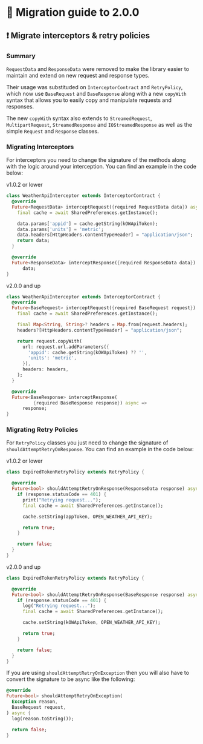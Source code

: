 # 🚀 Migration guide to 2.0.0

## ❗️ Migrate interceptors & retry policies

### Summary

`RequestData` and `ResponseData` were removed to make the library easier to maintain and extend on new request and response types.

Their usage was substituded on `InterceptorContract` and `RetryPolicy`, which now use `BaseRequest` and `BaseResponse` along with a new `copyWith` syntax that allows you to easily copy and manipulate requests and responses.

The new `copyWith` syntax also extends to `StreamedRequest`, `MultipartRequest`, `StreamedResponse` and `IOStreamedResponse` as well as the simple `Request` and `Response` classes.

### Migrating Interceptors

For interceptors you need to change the signature of the methods along with the logic around your interception. You can find an example in the code below:

v1.0.2 or lower

```dart
class WeatherApiInterceptor extends InterceptorContract {
  @override
  Future<RequestData> interceptRequest({required RequestData data}) async {
    final cache = await SharedPreferences.getInstance();

    data.params['appid'] = cache.getString(kOWApiToken);
    data.params['units'] = 'metric';
    data.headers[HttpHeaders.contentTypeHeader] = "application/json";
    return data;
  }

  @override
  Future<ResponseData> interceptResponse({required ResponseData data}) async =>
      data;
}
```

v2.0.0 and up

```dart
class WeatherApiInterceptor extends InterceptorContract {
  @override
  Future<BaseRequest> interceptRequest({required BaseRequest request}) async {
    final cache = await SharedPreferences.getInstance();

    final Map<String, String>? headers = Map.from(request.headers);
    headers?[HttpHeaders.contentTypeHeader] = "application/json";

    return request.copyWith(
      url: request.url.addParameters({
        'appid': cache.getString(kOWApiToken) ?? '',
        'units': 'metric',
      }),
      headers: headers,
    );
  }

  @override
  Future<BaseResponse> interceptResponse(
          {required BaseResponse response}) async =>
      response;
}
```

### Migrating Retry Policies

For `RetryPolicy` classes you just need to change the signature of `shouldAttemptRetryOnResponse`. You can find an example in the code below:

v1.0.2 or lower

```dart
class ExpiredTokenRetryPolicy extends RetryPolicy {

  @override
  Future<bool> shouldAttemptRetryOnResponse(ResponseData response) async {
    if (response.statusCode == 401) {
      print("Retrying request...");
      final cache = await SharedPreferences.getInstance();

      cache.setString(appToken, OPEN_WEATHER_API_KEY);

      return true;
    }

    return false;
  }
}
```

v2.0.0 and up

```dart
class ExpiredTokenRetryPolicy extends RetryPolicy {

  @override
  Future<bool> shouldAttemptRetryOnResponse(BaseResponse response) async {
    if (response.statusCode == 401) {
      log("Retrying request...");
      final cache = await SharedPreferences.getInstance();

      cache.setString(kOWApiToken, OPEN_WEATHER_API_KEY);

      return true;
    }

    return false;
  }
}
```

If you are using `shouldAttemptRetryOnException` then you will also have to convert the signature to be async like the following:

```dart
@override
Future<bool> shouldAttemptRetryOnException(
  Exception reason,
  BaseRequest request,
) async {
  log(reason.toString());

  return false;
}
```
